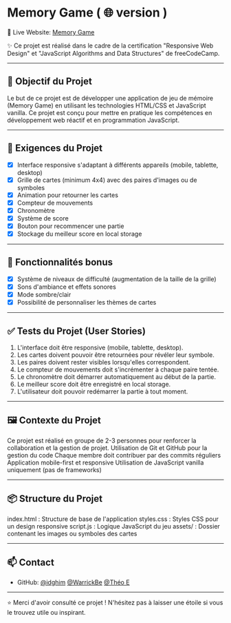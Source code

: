# Memory Game ( 🌐 version )

🔗 Live Website: [Memory Game]()

✨ Ce projet est réalisé dans le cadre de la certification "Responsive Web Design" et "JavaScript Algorithms and Data Structures" de freeCodeCamp.

---

## 🎯 Objectif du Projet

Le but de ce projet est de développer une application de jeu de mémoire (Memory Game) en utilisant les technologies HTML/CSS et JavaScript vanilla. Ce projet est conçu pour mettre en pratique les compétences en développement web réactif et en programmation JavaScript.

---

## 📌 Exigences du Projet

- [x] Interface responsive s'adaptant à différents appareils (mobile, tablette, desktop)
- [x] Grille de cartes (minimum 4x4) avec des paires d'images ou de symboles
- [x] Animation pour retourner les cartes
- [x] Compteur de mouvements
- [x] Chronomètre
- [x] Système de score
- [x] Bouton pour recommencer une partie
- [x] Stockage du meilleur score en local storage

---

## 🚀 Fonctionnalités bonus

- [x] Système de niveaux de difficulté (augmentation de la taille de la grille)
- [x] Sons d'ambiance et effets sonores
- [x] Mode sombre/clair
- [x] Possibilité de personnaliser les thèmes de cartes

---

## ✅ Tests du Projet (User Stories)

1. L'interface doit être responsive (mobile, tablette, desktop).
2. Les cartes doivent pouvoir être retournées pour révéler leur symbole.
3. Les paires doivent rester visibles lorsqu'elles correspondent.
4. Le compteur de mouvements doit s'incrémenter à chaque paire tentée.
5. Le chronomètre doit démarrer automatiquement au début de la partie.
6. Le meilleur score doit être enregistré en local storage.
7. L'utilisateur doit pouvoir redémarrer la partie à tout moment.

---

## 🖼️ Contexte du Projet

Ce projet est réalisé en groupe de 2-3 personnes pour renforcer la collaboration et la gestion de projet.
Utilisation de Git et GitHub pour la gestion du code
Chaque membre doit contribuer par des commits réguliers
Application mobile-first et responsive
Utilisation de JavaScript vanilla uniquement (pas de frameworks)

---

## 📦 Structure du Projet

index.html : Structure de base de l'application
styles.css : Styles CSS pour un design responsive
script.js : Logique JavaScript du jeu
assets/ : Dossier contenant les images ou symboles des cartes

---

## 📫 Contact

- GitHub: [@idghim](https://github.com/idghim) [@WarrickBe](https://github.com/WarrickBe) [@Théo E](https://github.com/Snoobydoo)

---

⭐ Merci d'avoir consulté ce projet ! N'hésitez pas à laisser une étoile si vous le trouvez utile ou inspirant.

